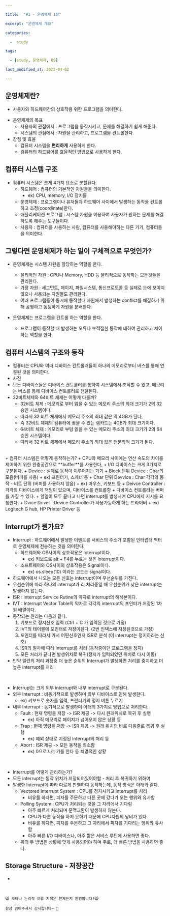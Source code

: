 ```yaml
---

title:  "#1 - 운영체제 1장" 

excerpt: "운영체제 개요"

categories:

  -  study

tags:

  - [study, 운영체제, OS]

last_modified_at: 2023-04-02

---
```


## 운영체제란?

- 사용자와 하드웨어간의 상호작용 위한 프로그램을 의미한다.
+ 운영체제의 목표
    + 사용자의 관점에서 : 프로그램을 동작시키고, 문제를 해결하기 쉽게 해준다.
    + 시스템의 관점에서 : 자원을 관리하고, 프로그램을 컨트롤한다.
+ 장점 및 효율
    + 컴퓨터 시스템을 **편리하게** 사용하게 한다.
    + 컴퓨터의 하드웨어를 효율적인 방법으로 사용하게 한다.
  
## 컴퓨터 시스템 구조

+ 컴퓨터 시스템은 크게 4가지 요소로 분할된다.
    + 하드웨어 : 컴퓨터의 기본적인 자원들을 의미한다.
        + ex) CPU, memory, I/O 장치들
    + 운영체제 : 프로그램이나 유저들과 하드웨어 사이에서 발생하는 동작을 컨트롤하고 조정(coordinate)한다.
    + 애플리케이션 프로그램 : 시스템 자원을 이용하여 사용자가 원하는 문제를 해결하도록 해주는 도구들이다.
    + 사용자 : 컴퓨터를 사용하는 사람, 컴퓨터를 사용해야하는 다른 기기, 컴퓨터들을 의미한다.

## 그렇다면 운영체제가 하는 일이 구체적으로 무엇인가?

+ 운영체제는 시스템 자원을 할당하는 역할을 한다.
    + 물리적인 자원 : CPU나 Memory, HDD 등 물리적으로 동작하는 모든것들을 관리한다.
    + 가장 자원 : 세그먼트, 페이지, 파일시스템, 통신프로토콜 등 실제로 눈에 보이지 않으나 사용되는 자원들도 관리한다.
    + 여러 프로그램들이 동시에 동작할때 자원에서 발생하는 conflict를 해결하기 위해 공평하고 동등하게 자원을 분배한다.
    
+ 운영체제는 프로그램을 컨트롤 하는 역할을 한다.
    + 프로그램이 동작할 때 발생하는 오류나 부적절한 동작에 대하여 관리하고 제어하는 역할을 한다.
    
## 컴퓨터 시스템의 구조와 동작

+ 컴퓨터는 CPU와 여러 디바이스 컨트롤러들이 하나의 메모리로부터 버스를 통해 연결된 것을 의미한다.
+ 사진
+ 모든 디바이스들은 디바이스 컨트롤러를 통하여 시스템에서 조작할 수 있고, 메모리는 버스를 통해 디바이스 컨트롤러로 전달된다.
+ 32비트체제와 64비트 체제는 어떻게 다를까?
    + 32비트 체제 : 메모리로 부터 읽을 수 있는 메모리 주소의 최대 크기가 2의 32승인 시스템이다.
    + 따라서 32 비트 체제에서 메모리 주소의 최대 값은 약 4GB가 된다,
    + 즉 32비트 체제의 컴퓨터에 꽂을 수 있는 램카드는 4GB가 최대 크기이다.
    + 64비트 체제 : 메모리로 부텅 읽을 수 있는 메모리 주소의 최대 크기가 2의 64승인 시스템이다.
    + 따라서 32 비트 체제에서 메모리 주소의 최대 값은 천문학적 크기가 된다.
<br>
+ 컴퓨터 시스템은 어떻게 동작하는가?
+ CPU와 메모리 사이에는 연산 속도의 차이를 제어하기 위한 완충공간으로 **buffer**를 사용한다,
+ I/O 디바이스는 크게 3가지로 구분된다.
    + Device : 실제로 동작이 이루어지는 기기
        + Block 단위 Device : Char의 모음(버퍼를 사용)
        + ex) 프린터기, 스케너 등
        + Char 단위 Devvice : Char 각각의 동작 - 비트 단위 (버퍼를 사용하지 않음)
        + ex) 마우스, 키보드 등
    + Deivce Controller : 각각의 디바이스에게 책임이 있으며, 디바이스를 컨트롤함
        + 디바이스 컨트롤러는 버퍼를 가질 수 있다.
        + 할일이 모두 끝나고 나면 interrupt를 방생시켜 CPU에세 지시를 요청한다.
    + Dvice Driver : Device Controller가 사용가능하게 하는 드라이버
        + ex) Logitech G hub, HP Printer Driver 등

## Interrupt가 뭔가요?

+ Interrupt : 하드웨어에서 발생한 이벤트를 서비스의 주소가 포함된 인터럽터 백터로 운영체제에 전송하는 것을 의미한다.
    + 하드웨어와 OS사이의 상호작용은 Interrupt이다.
        + ex) 키보드로 alt + F4를 누르는 것은 Interrupt이다.
    + 소프트웨어와 OS사이의 상호작용은 Signal이다. 
        + ex) os.sleep(10) 이라는 코드는 signal이다.
+ 하드웨어에서 나오는 모든 신호는 interrupt이며 우선순위를 가진다.
+ 우선순위에 따라 하나의 interrupt가 리 처리중일 때 우선순위가 낮은 interrupt는 발생하지 않는다.
+ ISR : Interrupt Service Rutine의 약자로 interrupt의 해석본이다.
+ IVT : Interrupt Vector Table의 약자로 각각의 interrupt의 포인터가 저장된 1차원 배열이다.
+ 동작되는 원리는 다음과 같다.
    1. 키보드로 정지신호 입력 (Ctrl + C 가 입력된 것으로 가정)
    2. IVT의 테이블에 포인터로 저장이된다. (2번 인덱스에 저장된것으로 가정)
    3. 포인터를 따라서 가서 어떤신호인지 ISR로 분석 (이 interrupt는 정지하라는 신호)
    4. ISR의 절차에 따라 Interrupt를 처리 (동작중이던 프로그램을 정지)
    5. 모든 처리가 끝나면 발생위치로 복귀(정지가 입력되었던 위치로 다시 이동)
+ 만약 일련의 처리 과정중 더 높은 순위의 Interrupt가 발생하면 처리를 중지하고 더 높은 interrupt를 처리  

<br>

+ Interrupt는 크게 외부 interrupt와 내부 interrupt로 구분된다.
+ 외부 Interrupt : 비동기적으로 발생하며 외부 디바이스로 인해 발생한다.
    + ex) 키보드로 숫자를 입력, 프린터기의 정지 버튼 누르기
+ 내부 Interrupt : 동기적으로 발생하며 아래의 3가지로 방법으로 처리한다.
    + Fault : 현재 명령을 저장 -> ISR 제공 -> 다시 원래위치로 복귀 후 실행
        + ex) 아직 메모리로 페이지가 넘어오지 않은 상황 등
    + Trap : 현재 명령을 저장 -> ISR 제공 -> 원래 위치의 바로 다음줄로 복귀 후 실행
        + ex) 예외 상태로 지정된 Interrupt의 처리 등
    + Abort : ISR 제공 -> 모든 동작을 최소함
        + ex) 0으로 나누기를 한다 등 치명적인 상황

<br>

+ Interrupt를 어떻게 관리하는가?
+ 모든 interrupt는 동작 위치가 저장되어있어야함 - 처리 후 복귀하기 위하여
+ 발생한 Interrupt에 따라 다르게 판별하여 동작하는데, 동작 방식은 아래와 같다.
    + Vectored Interrupt System : CPU를 정지시키고 interrupt를 처리
        + 비유를 하자면, 피자를 주문하고 다른 곳에 갔다가 오는 행위와 유사함
    + Polling System : CPU가 처리되는 것을 그 자리에서 기다림
        + 아주 빠르게 처리되며 문맥교환이 발생하지 않는다.
        + CPU가 다른 동작을 하지 못하기 때문에 CPU자원의 낭비가 있다.
        + 비유를 하자면, 피자를 주문하고 그 자리에서 피자를 기다리는 행위와 유사함
        + 아주 빠른 I/O 디바이스나, 아주 짧은 서비스 루틴에 사용하면 좋다.
    + 위의 두 방법은 상황에 맞게 사용되어야 하며 주로, 더 빠른 방법을 사용하면 좋다. 

## Storage Structure - 저장공간

+ 




<br>

    😺 오타나 논리적 오류 지적은 언제든지 환영합니다!😺   

    항상 읽어주셔서 감사합니다~ 🙏
